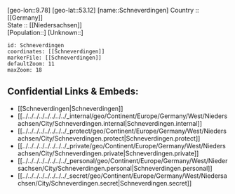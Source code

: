 ﻿---
location: [53.12,9.78] 
mapzoom: [7,12] 
mapmarker: city 
type: City
tags:
- geo/City


SpocWebEntityId: 34061
isDeleted: false
confidential: public

---
[geo-lon::9.78] 
[geo-lat::53.12] 
[name::Schneverdingen] 
Country :: [[Germany]]  
State :: [[Niedersachsen]]  
[Population::] 
[Unknown::] 


```leaflet
id: Schneverdingen
coordinates: [[Schneverdingen]] 
markerFile: [[Schneverdingen]] 
defaultZoom: 11 
maxZoom: 18
```


## Confidential Links & Embeds: 
- [[Schneverdingen|Schneverdingen]]  
- [[../../../../../../../../_internal/geo/Continent/Europe/Germany/West/Niedersachsen/City/Schneverdingen.internal|Schneverdingen.internal]] 
- [[../../../../../../../../_protect/geo/Continent/Europe/Germany/West/Niedersachsen/City/Schneverdingen.protect|Schneverdingen.protect]] 
- [[../../../../../../../../_private/geo/Continent/Europe/Germany/West/Niedersachsen/City/Schneverdingen.private|Schneverdingen.private]] 
- [[../../../../../../../../_personal/geo/Continent/Europe/Germany/West/Niedersachsen/City/Schneverdingen.personal|Schneverdingen.personal]] 
- [[../../../../../../../../_secret/geo/Continent/Europe/Germany/West/Niedersachsen/City/Schneverdingen.secret|Schneverdingen.secret]] 
